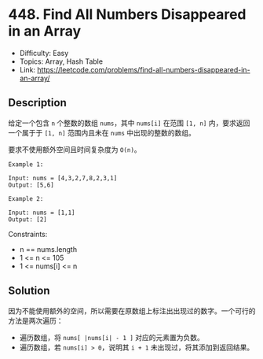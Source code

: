 # 448. Find All Numbers Disappeared in an Array

- Difficulty: Easy
- Topics: Array, Hash Table
- Link: https://leetcode.com/problems/find-all-numbers-disappeared-in-an-array/

## Description

给定一个包含 `n` 个整数的数组 `nums`，其中 `nums[i]` 在范围 `[1, n]` 内，要求返回一个属于于 `[1, n]` 范围内且未在 `nums` 中出现的整数的数组。

要求不使用额外空间且时间复杂度为 `O(n)`。

```shell
Example 1:

Input: nums = [4,3,2,7,8,2,3,1]
Output: [5,6]

Example 2:

Input: nums = [1,1]
Output: [2]
```

Constraints:

- n == nums.length
- 1 <= n <= 105
- 1 <= nums[i] <= n

## Solution

因为不能使用额外的空间，所以需要在原数组上标注出出现过的数字。一个可行的方法是两次遍历：

- 遍历数组，将 `nums[ |nums[i| - 1 ]` 对应的元素置为负数。
- 遍历数组，若 `nums[i] > 0`，说明其 `i + 1` 未出现过，将其添加到返回结果。
